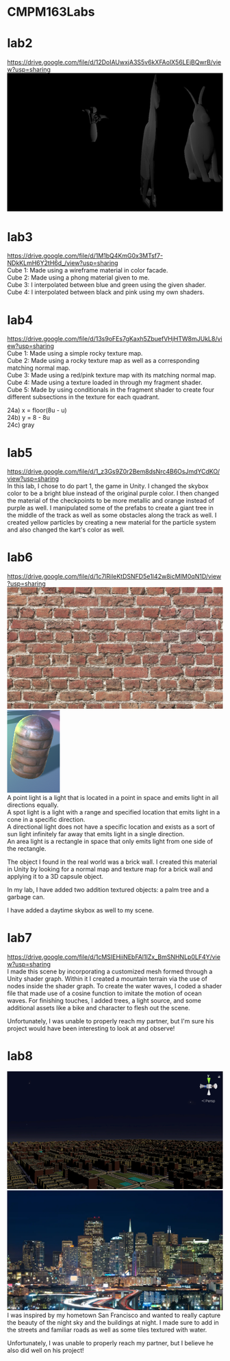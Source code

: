 # CMPM163Labs
# lab2
https://drive.google.com/file/d/12DoIAUwxjA3S5v6kXFAolX56LEjBQwrB/view?usp=sharing
![](lab2/lab2_scene.png)

# lab3
https://drive.google.com/file/d/1M1bQ4KmG0x3MTsf7-NDkKLmH6Y2tH6d_/view?usp=sharing  
Cube 1: Made using a wireframe material in color facade.  
Cube 2: Made using a phong material given to me.  
Cube 3: I interpolated between blue and green using the given shader.  
Cube 4: I interpolated between black and pink using my own shaders.

# lab4  
https://drive.google.com/file/d/13s9oFEs7gKaxh5ZbuefVHjHTW8mJUkL8/view?usp=sharing  
Cube 1: Made using a simple rocky texture map.  
Cube 2: Made using a rocky texture map as well as a corresponding matching normal map.  
Cube 3: Made using a red/pink texture map with its matching normal map.  
Cube 4: Made using a texture loaded in through my fragment shader.  
Cube 5: Made by using conditionals in the fragment shader to create four different subsections in the texture for each quadrant.  
  
24a) x = floor(8u - u)  
24b) y = 8 - 8u  
24c) gray  

# lab5  
https://drive.google.com/file/d/1_z3Gs9Z0r2Bem8dsNrc4B6OsJmdYCdKO/view?usp=sharing  
In this lab, I chose to do part 1, the game in Unity. I changed the skybox color to be a bright blue instead of the original purple   color. I then changed the material of the checkpoints to be more metallic and orange instead of purple as well. I manipulated some of   the prefabs to create a giant tree in the middle of the track as well as some obstacles along the track as well. I created yellow   particles by creating a new material for the particle system and also changed the kart's color as well.

# lab6
https://drive.google.com/file/d/1c7lRileKtDSNFD5e1I42w8icMIM0qN1D/view?usp=sharing  
![](lab6/bricks.jpg) ![](lab6/brickcapsule.png)  
A point light is a light that is located in a point in space and emits light in all directions equally.  
A spot light is a light with a range and specified location that emits light in a cone in a specific direction.  
A directional light does not have a specific location and exists as a sort of sun light infinitely far away that emits light in a single direction.  
An area light is a rectangle in space that only emits light from one side of the rectangle.  
  
The object I found in the real world was a brick wall. I created this material in Unity by looking for a normal map and texture map for a brick wall and applying it to a 3D capsule object.  

In my lab, I have added two addition textured objects: a palm tree and a garbage can.  

I have added a daytime skybox as well to my scene.

# lab7
https://drive.google.com/file/d/1cMSIEHiiNEbFAl1IZx_BmSNHNLp0LF4Y/view?usp=sharing  
I made this scene by incorporating a customized mesh formed through a Unity shader graph. Within it I created a mountain terrain via the use of nodes inside the shader graph. To create the water waves, I coded a shader file that made use of a cosine function to imitate the motion of ocean waves. For finishing touches, I added trees, a light source, and some additional assets like a bike and character to flesh out the scene.  

Unfortunately, I was unable to properly reach my partner, but I'm sure his project would have been interesting to look at and observe!

# lab8
![](lab8/city.png) ![](lab8/sf.webp)  
I was inspired by my hometown San Francisco and wanted to really capture the beauty of the night sky and the buildings at night. I made sure to add in the streets and familiar roads as well as some tiles textured with water.  
  
Unfortunately, I was unable to properly reach my partner, but I believe he also did well on his project!  

